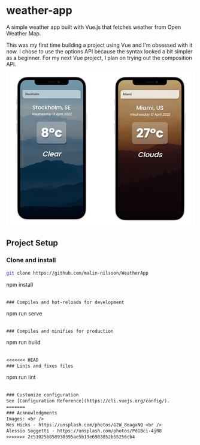 # weather-app

A simple weather app built with Vue.js that fetches weather from Open Weather Map. 

This was my first time building a project using Vue and I'm obsessed with it now. I chose to use the options API because the syntax looked a bit simpler as a beginner. For my next Vue project, I plan on trying out the composition API.


![](./src/assets/iPhone-screenshot.png)

## Project Setup
### Clone and install
```sh
git clone https://github.com/malin-nilsson/WeatherApp
```
npm install
```

### Compiles and hot-reloads for development
```
npm run serve
```

### Compiles and minifies for production
```
npm run build
```

<<<<<<< HEAD
### Lints and fixes files
```
npm run lint
```

### Customize configuration
See [Configuration Reference](https://cli.vuejs.org/config/).
=======
### Acknowledgments
Images: <br />
Wes Hicks - https://unsplash.com/photos/G2W_8eagxNQ <br />
Alessio Soggetti - https://unsplash.com/photos/PdGBci-4jR8
>>>>>>> 2c51025b858930395ae5b19e6983852b55256cb4
